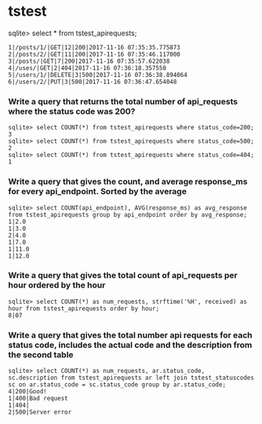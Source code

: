 # tstest

sqlite> select * from tstest_apirequests;

    1|/posts/1/|GET|12|200|2017-11-16 07:35:35.775873
    2|/posts/2/|GET|11|200|2017-11-16 07:35:46.117000
    3|/posts/|GET|7|200|2017-11-16 07:35:57.622038
    4|/uses/|GET|2|404|2017-11-16 07:36:18.357550
    5|/users/1/|DELETE|3|500|2017-11-16 07:36:38.894064
    6|/users/2/|PUT|3|500|2017-11-16 07:36:47.654048


### Write a query that returns the total number of api_requests where the status code was 200?

    sqlite> select COUNT(*) from tstest_apirequests where status_code=200;
    3
    sqlite> select COUNT(*) from tstest_apirequests where status_code=500;
    2
    sqlite> select COUNT(*) from tstest_apirequests where status_code=404;
    1


### Write a query that gives the count, and average response_ms for every api_endpoint. Sorted by the average

    sqlite> select COUNT(api_endpoint), AVG(response_ms) as avg_response from tstest_apirequests group by api_endpoint order by avg_response;
    1|2.0
    1|3.0
    2|4.0
    1|7.0
    1|11.0
    1|12.0


### Write a query that gives the total count of api_requests per hour ordered by the hour

    sqlite> select COUNT(*) as num_requests, strftime('%H', received) as hour from tstest_apirequests order by hour;
    8|07


### Write a query that gives the total number api requests for each status code, includes the actual code and the description from the second table

    sqlite> select COUNT(*) as num_requests, ar.status_code, sc.description from tstest_apirequests ar left join tstest_statuscodes sc on ar.status_code = sc.status_code group by ar.status_code;
    4|200|Good!
    1|400|Bad request
    1|404|
    2|500|Server error
